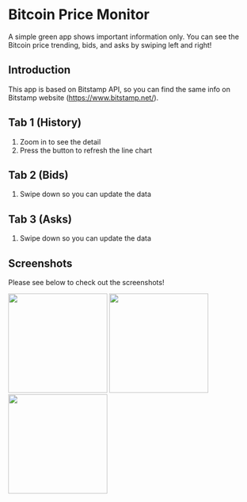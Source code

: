 Bitcoin Price Monitor
=============================

A simple green app shows important information only. You can see the Bitcoin price trending, bids, and asks by swiping left and right!

Introduction
------------

This app is based on Bitstamp API, so you can find the same info on Bitstamp website (https://www.bitstamp.net/).

Tab 1 (History)
---------------

1. Zoom in to see the detail
2. Press the button to refresh the line chart

Tab 2 (Bids)
---------------

1. Swipe down so you can update the data

Tab 3 (Asks)
---------------

1. Swipe down so you can update the data

Screenshots
---------------

Please see below to check out the screenshots!

<p float="left">
  <img src="https://i.imgur.com/Kin6npl.png" width="200" />
  <img src="https://i.imgur.com/sHwCb0i.png" width="200" /> 
  <img src="https://i.imgur.com/0gQBym7.png" width="200" />
</p>
